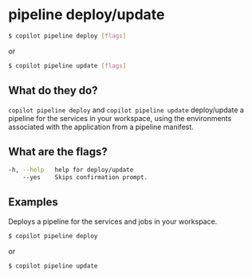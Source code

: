 # pipeline deploy/update
```bash
$ copilot pipeline deploy [flags]
```
or
```bash
$ copilot pipeline update [flags]
```

## What do they do?
`copilot pipeline deploy` and `copilot pipeline update` deploy/update a pipeline for the services in your workspace, using the environments associated with the application from a pipeline manifest.

## What are the flags?
```bash
-h, --help   help for deploy/update
    --yes    Skips confirmation prompt.
```

## Examples
Deploys a pipeline for the services and jobs in your workspace.
```bash
$ copilot pipeline deploy
```
or
```bash
$ copilot pipeline update
```